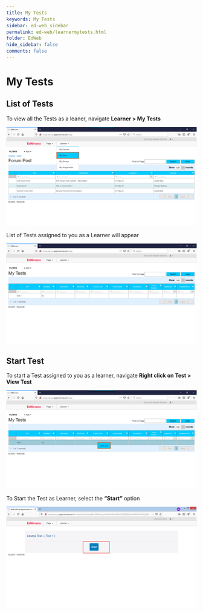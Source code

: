 ```yaml
---
title: My Tests
keywords: My Tests
sidebar: ed-web_sidebar
permalink: ed-web/learnermytests.html
folder: EdWeb
hide_sidebar: false
comments: false
---
```



# My Tests
## List of Tests

To view all the Tests as a leaner, navigate **Learner > My Tests**

![](/images/learnertestmenu.png)

List of Tests assigned to you as a Learner will appear

![](/images/learnertestview.png)

## Start Test

To start a Test assigned to you as a learner, navigate **Right click on Test > View Test**

![](/images/learnerstarttestpath.png)

To Start the Test as Learner, select the **“Start”** option

![](/images/learnerstarttest.png)
